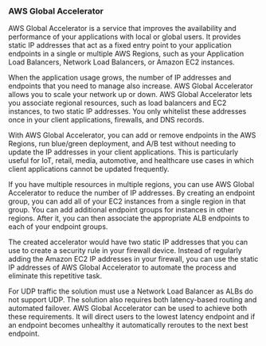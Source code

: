 ### AWS Global Accelerator

AWS Global Accelerator is a service that improves the availability and performance of your applications with local or global users. It provides static IP addresses that act as a fixed entry point to your application endpoints in a single or multiple AWS Regions, such as your Application Load Balancers, Network Load Balancers, or Amazon EC2 instances.

When the application usage grows, the number of IP addresses and endpoints that you need to manage also increase. AWS Global Accelerator allows you to scale your network up or down. AWS Global Accelerator lets you associate regional resources, such as load balancers and EC2 instances, to two static IP addresses. You only whitelist these addresses once in your client applications, firewalls, and DNS records.

With AWS Global Accelerator, you can add or remove endpoints in the AWS Regions, run blue/green deployment, and A/B test without needing to update the IP addresses in your client applications. This is particularly useful for IoT, retail, media, automotive, and healthcare use cases in which client applications cannot be updated frequently.

If you have multiple resources in multiple regions, you can use AWS Global Accelerator to reduce the number of IP addresses. By creating an endpoint group, you can add all of your EC2 instances from a single region in that group. You can add additional endpoint groups for instances in other regions. After it, you can then associate the appropriate ALB endpoints to each of your endpoint groups. 

The created accelerator would have two static IP addresses that you can use to create a security rule in your firewall device. Instead of regularly adding the Amazon EC2 IP addresses in your firewall, you can use the static IP addresses of AWS Global Accelerator to automate the process and eliminate this repetitive task.

For UDP traffic the solution must use a Network Load Balancer as ALBs do not support UDP. The solution also requires both latency-based routing and automated failover. AWS Global Accelerator can be used to achieve both these requirements. It will direct users to the lowest latency endpoint and if an endpoint becomes unhealthy it automatically reroutes to the next best endpoint.